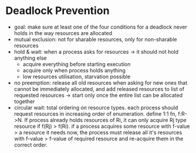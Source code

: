 # Deadlock Prevention

- goal: make sure at least one of the four conditions for a deadlock never holds in the way resources are allocated
- mutual exclusion: not for sharable resources, only for non-sharable resources
- hold & wait: when a process asks for resources -> it should not hold anything else
  - acquire everything before starting execution
  - acquire only when process holds anything
  - low resources utilisation, starvation possible
- no preemption: release all old resources when asking for new ones that cannot be immediately allocated, and add released resources to list of requested resources -> start only once the entire list can be allocated together
- circular wait: total ordering on resource types. each process should request resources in increasing order of enumeration. define 1:1 fn, f:R->N. If process already holds resources of Ri, it can only acquire Rj type resource if f(Rj) > f(Ri). if a process acquires some resource with f-value > a resource it needs now, the process must release all it's resources with f-value > f-value of required resource and re-acquire them in the correct order.
